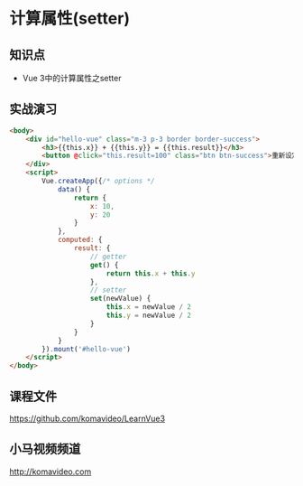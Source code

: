 计算属性(setter)
===============

## 知识点

* Vue 3中的计算属性之setter

## 实战演习

~~~html
<body>
    <div id="hello-vue" class="m-3 p-3 border border-success">
        <h3>{{this.x}} + {{this.y}} = {{this.result}}</h3>
        <button @click="this.result=100" class="btn btn-success">重新设定 x, y</button>
    </div>
    <script>
        Vue.createApp({/* options */
            data() {
                return {
                    x: 10,
                    y: 20
                }
            },
            computed: {
                result: {
                    // getter
                    get() {
                        return this.x + this.y
                    },
                    // setter
                    set(newValue) {
                        this.x = newValue / 2
                        this.y = newValue / 2
                    }
                }
            }
        }).mount('#hello-vue')
    </script>
</body>
~~~

## 课程文件

https://github.com/komavideo/LearnVue3

## 小马视频频道

http://komavideo.com

